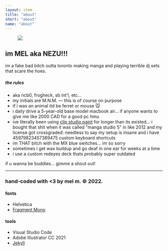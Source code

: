 ```yaml
---
layout: item
title: "about"
short: "about"
name: "about"
---
```


<!-- ## i’m MEL a canadian artist girl outa toronto making my first MANGA... 😊 play DJ... tweak bezier curve... take too much ADHDmeds... -->

<figure class="float right">
  <img src="{{ site.baseurl }}/assets/img/mel-creature.jpg">
</figure>

## im MEL aka NEZU!!!

im a fake bad bitch outta toronto making manga and playing terrible dj sets that scare the hoes.

##### the rules
- aka ncb0, frogheck, sb int'l, etc...
- my initials are M.N.M. — this is of course on purpose
- if i was an animal itd be ferret or mouse 🐭 
- i daily drive a 5-year-old base model macbook air... if anyone wants to give me like 2000 CAD for a good pc hmu
- ive literally been using [clip studio paint](https://www.clipstudio.net/en/) for longer than its existed... i bought that shit when it was called "manga studio 5" in like 2012 and my license got crossgraded. needless to say my setup is insane and i have 45979823457389475 custom keyboard shortcuts
- im THAT bitch with the MX blue switches... im so sorry
- sometimes i get wax buildup and go deaf in one ear for weeks at a time
- i use a custom redeyes deck thats probably super outdated

if u wanna be buddies... gimme a shout out!

<hr style="clear:none" />

<!-- ## nezu.world -->

<h3 style="margin-bottom:0.5em">
  hand-coded with <3 by mel m. &copy; 2022.
</h3>

#### fonts
- Helvetica
- [Fragment Mono](https://github.com/weiweihuanghuang/fragment-mono)

#### tools
- Visual Studio Code
- Adobe Illustrator CC 2021
- [Jekyll](http://jekyllrb.com)

<!-- * * *

#### my buddies

<a class="banner clean" href="http://yogurt200.com">
  <img class="banner" src="{{ site.baseurl }}/assets/banner/sofa.png">
</a>
<a class="banner clean" href="http://pluslorem.wiki">
  <img class="banner" src="{{ site.baseurl }}/assets/banner/osa.png">
</a>
<a class="banner clean" href="https://melliebell.neocities.org/">
  <img class="banner" src="{{ site.baseurl }}/assets/banner/mellie.png">
</a>
<a class="banner clean" href="https://razerek.com">
  <img class="banner" src="{{ site.baseurl }}/assets/banner/razerek.gif">
</a>
<a class="banner clean" href="https://teamcpu.neocities.org/">
  <img class="banner" src="{{ site.baseurl }}/assets/banner/lyla.png">
</a> -->